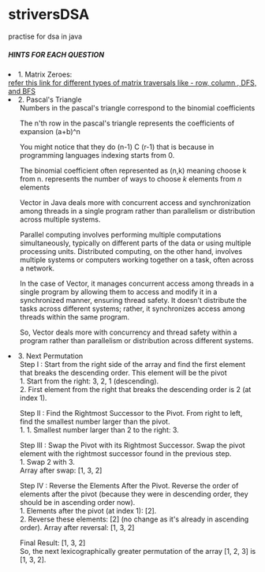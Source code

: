 # striversDSA
practise for dsa in java
<h5>HINTS FOR EACH QUESTION</h5>
<li>1. Matrix Zeroes:
<br>
  <a href="https://www.linkedin.com/pulse/matrix-traversal-methods-divyansh-sareen/"> refer this link for different types of matrix traversals like - row, column , DFS, and BFS</a>
</li>
<li>
  2. Pascal's Triangle
  <ul>Numbers in the pascal's triangle correspond to the binomial coefficients</ul>
  <ul>The n'th row in the pascal's triangle represents the coefficients of expansion (a+b)^n </ul>
  <ul>You might notice that they do (n-1) C (r-1) that is because in programming languages indexing starts from 0.</ul>
  <ul>The binomial coefficient often represented as (n,k) meaning choose k from n. represents the number of ways to choose <i>k</i> elements from <i>n</i> elements</ul>
  <ul>
    <p>Vector in Java deals more with concurrent access and synchronization among threads in a single program rather than parallelism or distribution across multiple systems.

Parallel computing involves performing multiple computations simultaneously, typically on different parts of the data or using multiple processing units. Distributed computing, on the other hand, involves multiple systems or computers working together on a task, often across a network.

In the case of Vector, it manages concurrent access among threads in a single program by allowing them to access and modify it in a synchronized manner, ensuring thread safety. It doesn't distribute the tasks across different systems; rather, it synchronizes access among threads within the same program.

So, Vector deals more with concurrency and thread safety within a program rather than parallelism or distribution across different systems.</p>
</ul>
</li>
<li>3. Next Permutation
  <ul>
    Step I : Start from the right side of the array and find the first element that breaks the descending order. This element will be the pivot <br>
      1. Start from the right: 3, 2, 1 (descending). <br>
      2. First element from the right that breaks the descending order is 2 (at index 1).
  </ul>
  <ul>
    Step II : Find the Rightmost Successor to the Pivot. From right to left, find the smallest number larger than the pivot. <br>
      1. 1. Smallest number larger than 2 to the right: 3.
  </ul>
  <ul>
    Step III : Swap the Pivot with its Rightmost Successor. Swap the pivot element with the rightmost successor found in the previous step.<br>
      1. Swap 2 with 3.<br>
      Array after swap: [1, 3, 2]
  </ul>
  <ul>
    Step IV : Reverse the Elements After the Pivot. Reverse the order of elements after the pivot (because they were in descending order, they should be in ascending order 
     now). <br>
      1. Elements after the pivot (at index 1): [2]. <br>
      2. Reverse these elements: [2] (no change as it's already in ascending order).
      Array after reversal: [1, 3, 2]
  </ul>
  <ul>
    Final Result: [1, 3, 2] <br>
    So, the next lexicographically greater permutation of the array [1, 2, 3] is [1, 3, 2].
  </ul>
</li>
